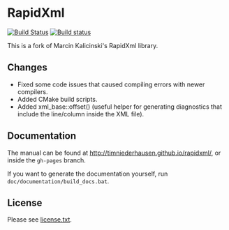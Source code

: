 # RapidXml

[![Build Status](https://travis-ci.org/timniederhausen/rapidxml.svg?branch=master)](https://travis-ci.org/timniederhausen/rapidxml)
[![Build status](https://ci.appveyor.com/api/projects/status/85wrw93nv54diuu1/branch/master?svg=true)](https://ci.appveyor.com/project/timniederhausen/rapidxml/branch/master)

This is a fork of Marcin Kalicinski's RapidXml library.

## Changes

* Fixed some code issues that caused compiling errors with newer compilers.
* Added CMake build scripts.
* Added xml_base::offset() (useful helper for generating diagnostics
  that include the line/column inside the XML file).

## Documentation

The manual can be found at http://timniederhausen.github.io/rapidxml/,
or inside the `gh-pages` branch.

If you want to generate the documentation yourself, run
`doc/documentation/build_docs.bat`.

## License

Please see [license.txt](license.txt).
